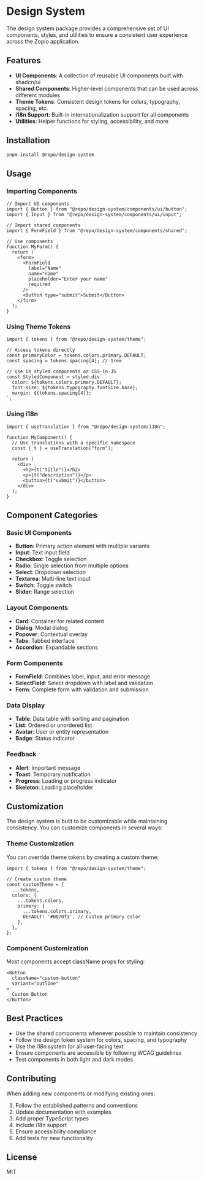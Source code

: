 # Design System

The design system package provides a comprehensive set of UI components, styles, and utilities to ensure a consistent user experience across the Zopio application.

## Features

- **UI Components**: A collection of reusable UI components built with shadcn/ui
- **Shared Components**: Higher-level components that can be used across different modules
- **Theme Tokens**: Consistent design tokens for colors, typography, spacing, etc.
- **i18n Support**: Built-in internationalization support for all components
- **Utilities**: Helper functions for styling, accessibility, and more

## Installation

```bash
pnpm install @repo/design-system
```

## Usage

### Importing Components

```tsx
// Import UI components
import { Button } from "@repo/design-system/components/ui/button";
import { Input } from "@repo/design-system/components/ui/input";

// Import shared components
import { FormField } from "@repo/design-system/components/shared";

// Use components
function MyForm() {
  return (
    <form>
      <FormField
        label="Name"
        name="name"
        placeholder="Enter your name"
        required
      />
      <Button type="submit">Submit</Button>
    </form>
  );
}
```

### Using Theme Tokens

```tsx
import { tokens } from "@repo/design-system/theme";

// Access tokens directly
const primaryColor = tokens.colors.primary.DEFAULT;
const spacing = tokens.spacing[4]; // 1rem

// Use in styled components or CSS-in-JS
const StyledComponent = styled.div`
  color: ${tokens.colors.primary.DEFAULT};
  font-size: ${tokens.typography.fontSize.base};
  margin: ${tokens.spacing[4]};
`;
```

### Using i18n

```tsx
import { useTranslation } from "@repo/design-system/i18n";

function MyComponent() {
  // Use translations with a specific namespace
  const { t } = useTranslation("form");
  
  return (
    <div>
      <h2>{t("title")}</h2>
      <p>{t("description")}</p>
      <button>{t("submit")}</button>
    </div>
  );
}
```

## Component Categories

### Basic UI Components

- **Button**: Primary action element with multiple variants
- **Input**: Text input field
- **Checkbox**: Toggle selection
- **Radio**: Single selection from multiple options
- **Select**: Dropdown selection
- **Textarea**: Multi-line text input
- **Switch**: Toggle switch
- **Slider**: Range selection

### Layout Components

- **Card**: Container for related content
- **Dialog**: Modal dialog
- **Popover**: Contextual overlay
- **Tabs**: Tabbed interface
- **Accordion**: Expandable sections

### Form Components

- **FormField**: Combines label, input, and error message
- **SelectField**: Select dropdown with label and validation
- **Form**: Complete form with validation and submission

### Data Display

- **Table**: Data table with sorting and pagination
- **List**: Ordered or unordered list
- **Avatar**: User or entity representation
- **Badge**: Status indicator

### Feedback

- **Alert**: Important message
- **Toast**: Temporary notification
- **Progress**: Loading or progress indicator
- **Skeleton**: Loading placeholder

## Customization

The design system is built to be customizable while maintaining consistency. You can customize components in several ways:

### Theme Customization

You can override theme tokens by creating a custom theme:

```tsx
import { tokens } from "@repo/design-system/theme";

// Create custom theme
const customTheme = {
  ...tokens,
  colors: {
    ...tokens.colors,
    primary: {
      ...tokens.colors.primary,
      DEFAULT: '#0070f3', // Custom primary color
    },
  },
};
```

### Component Customization

Most components accept className props for styling:

```tsx
<Button 
  className="custom-button" 
  variant="outline"
>
  Custom Button
</Button>
```

## Best Practices

- Use the shared components whenever possible to maintain consistency
- Follow the design token system for colors, spacing, and typography
- Use the i18n system for all user-facing text
- Ensure components are accessible by following WCAG guidelines
- Test components in both light and dark modes

## Contributing

When adding new components or modifying existing ones:

1. Follow the established patterns and conventions
2. Update documentation with examples
3. Add proper TypeScript types
4. Include i18n support
5. Ensure accessibility compliance
6. Add tests for new functionality

## License

MIT
